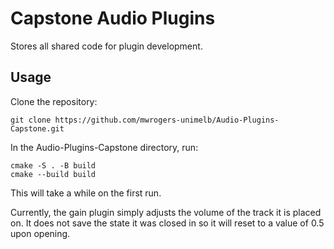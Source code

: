 # Capstone Audio Plugins

Stores all shared code for plugin development.

## Usage

Clone the repository:

    git clone https://github.com/mwrogers-unimelb/Audio-Plugins-Capstone.git

In the Audio-Plugins-Capstone directory, run:

    cmake -S . -B build
    cmake --build build

This will take a while on the first run.

Currently, the gain plugin simply adjusts the volume of the track it is placed on. It does not save the state it was closed in so it will reset to a value of 0.5 upon opening.